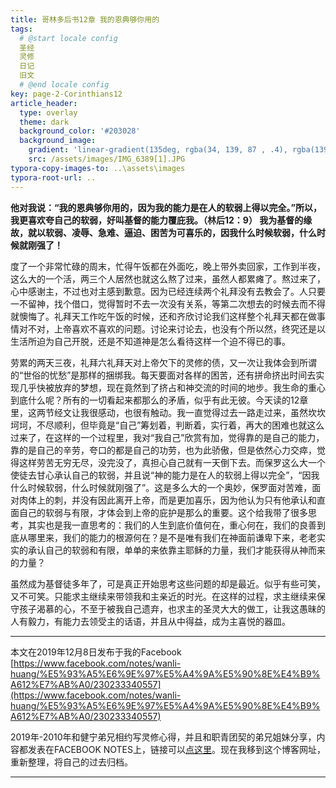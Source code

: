 ```yaml
---
title: 哥林多后书12章 我的恩典够你用的
tags: 
  # @start locale config
  圣经
  灵修
  日记
  旧文
  # @end locale config
key: page-2-Corinthians12
article_header:
  type: overlay
  theme: dark
  background_color: '#203028'
  background_image:
    gradient: 'linear-gradient(135deg, rgba(34, 139, 87 , .4), rgba(139, 34, 139, .4))'
    src: /assets/images/IMG_6389[1].JPG
typora-copy-images-to: ..\assets\images
typora-root-url: ..
---
```


**他对我说：“我的恩典够你用的，因为我的能力是在人的软弱上得以完全。”所以，我更喜欢夸自己的软弱，好叫基督的能力覆庇我。（林后12：9）
我为基督的缘故，就以软弱、凌辱、急难、逼迫、困苦为可喜乐的，因我什么时候软弱，什么时候就刚强了！**

<!--more-->

度了一个非常忙碌的周末，忙得午饭都在外面吃，晚上带外卖回家，工作到半夜，这么大的一个活，两三个人居然也就这么熬了过来，虽然人都累瘫了。熬过来了，心中感谢主，不过也对主感到歉意。因为已经连续两个礼拜没有去教会了。人只要一不留神，找个借口，觉得暂时不去一次没有关系，等第二次想去的时候去而不得就懊悔了。礼拜天工作吃午饭的时候，还和齐欣讨论我们这样整个礼拜天都在做事情对不对，上帝喜欢不喜欢的问题。讨论来讨论去，也没有个所以然，终究还是以生活所迫为自己开脱，还是不知道神是怎么看待这样一个迫不得已的事。

劳累的两天三夜，礼拜六礼拜天对上帝欠下的灵修的债，又一次让我体会到所谓的“世俗的忧愁”是那样的捆绑我。每天要面对各样的困苦，还有拼命挤出时间去实现几乎快被放弃的梦想，现在竟然到了挤占和神交流的时间的地步。我生命的重心到底什么呢？所有的一切看起来都那么的矛盾，似乎有此无彼。今天读的12章里，这两节经文让我很感动，也很有触动。我一直觉得过去一路走过来，虽然坎坎坷坷，不尽顺利，但毕竟是“自己”筹划着，判断着，实行着，再大的困难也就这么过来了，在这样的一个过程里，我对“我自己”欣赏有加，觉得靠的是自己的能力，靠的是自己的辛劳，夸口的都是自己的功劳，也为此骄傲，但是依然心力交瘁，觉得这样劳苦无穷无尽，没完没了，真担心自己就有一天倒下去。而保罗这么大一个使徒去甘心承认自己的软弱，并且说“神的能力是在人的软弱上得以完全”，“因我什么时候软弱，什么时候就刚强了”。这是多么大的一个奥妙，保罗面对苦难，面对肉体上的刺，并没有因此离开上帝，而是更加喜乐，因为他认为只有他承认和直面自己的软弱与有限，才体会到上帝的庇护是那么的重要。这个给我带了很多思考，其实也是我一直思考的：我们的人生到底价值何在，重心何在，我们的良善到底从哪里来，我们的能力的根源何在？是不是唯有我们在神面前谦卑下来，老老实实的承认自己的软弱和有限，单单的来依靠主耶稣的力量，我们才能获得从神而来的力量？

虽然成为基督徒多年了，可是真正开始思考这些问题的却是最近。似乎有些可笑，又不可笑。只能求主继续来带领我和主亲近的时光。在这样的过程，求主继续来保守孩子渴慕的心，不至于被我自己遗弃，也求主的圣灵大大的做工，让我这愚昧的人有毅力，有能力去领受主的话语，并且从中得益，成为主喜悦的器皿。

---

本文在2019年12月8日发布于我的Facebook [https://www.facebook.com/notes/wanli-huang/%E5%93%A5%E6%9E%97%E5%A4%9A%E5%90%8E%E4%B9%A612%E7%AB%A0/230233340557](https://www.facebook.com/notes/wanli-huang/%E5%93%A5%E6%9E%97%E5%A4%9A%E5%90%8E%E4%B9%A612%E7%AB%A0/230233340557)

2019年-2010年和健宁弟兄相约写灵修心得，并且和职青团契的弟兄姐妹分享，内容都发表在FACEBOOK NOTES上，链接可以[点这里](https://www.facebook.com/wanli.huang/notes)。现在我移到这个博客网址，重新整理，将自己的过去归档。

---





